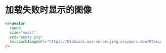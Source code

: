 # 加载失败时显示的图像

```html
<n-avatar
  round
  size="small"
  src="empty.png"
  fallbackImageUrl="https://07akioni.oss-cn-beijing.aliyuncs.com/07akioni.jpeg"
/>
```
